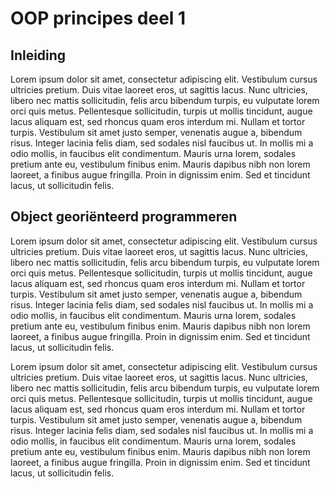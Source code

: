 # OOP principes deel 1

## Inleiding

Lorem ipsum dolor sit amet, consectetur adipiscing elit. Vestibulum cursus ultricies pretium. Duis vitae laoreet eros, ut sagittis lacus. Nunc ultricies, libero nec mattis sollicitudin, felis arcu bibendum turpis, eu vulputate lorem orci quis metus. Pellentesque sollicitudin, turpis ut mollis tincidunt, augue lacus aliquam est, sed rhoncus quam eros interdum mi. Nullam et tortor turpis. Vestibulum sit amet justo semper, venenatis augue a, bibendum risus. Integer lacinia felis diam, sed sodales nisl faucibus ut. In mollis mi a odio mollis, in faucibus elit condimentum. Mauris urna lorem, sodales pretium ante eu, vestibulum finibus enim. Mauris dapibus nibh non lorem laoreet, a finibus augue fringilla. Proin in dignissim enim. Sed et tincidunt lacus, ut sollicitudin felis.

## Object georiënteerd programmeren

Lorem ipsum dolor sit amet, consectetur adipiscing elit. Vestibulum cursus ultricies pretium. Duis vitae laoreet eros, ut sagittis lacus. Nunc ultricies, libero nec mattis sollicitudin, felis arcu bibendum turpis, eu vulputate lorem orci quis metus. Pellentesque sollicitudin, turpis ut mollis tincidunt, augue lacus aliquam est, sed rhoncus quam eros interdum mi. Nullam et tortor turpis. Vestibulum sit amet justo semper, venenatis augue a, bibendum risus. Integer lacinia felis diam, sed sodales nisl faucibus ut. In mollis mi a odio mollis, in faucibus elit condimentum. Mauris urna lorem, sodales pretium ante eu, vestibulum finibus enim. Mauris dapibus nibh non lorem laoreet, a finibus augue fringilla. Proin in dignissim enim. Sed et tincidunt lacus, ut sollicitudin felis.

Lorem ipsum dolor sit amet, consectetur adipiscing elit. Vestibulum cursus ultricies pretium. Duis vitae laoreet eros, ut sagittis lacus. Nunc ultricies, libero nec mattis sollicitudin, felis arcu bibendum turpis, eu vulputate lorem orci quis metus. Pellentesque sollicitudin, turpis ut mollis tincidunt, augue lacus aliquam est, sed rhoncus quam eros interdum mi. Nullam et tortor turpis. Vestibulum sit amet justo semper, venenatis augue a, bibendum risus. Integer lacinia felis diam, sed sodales nisl faucibus ut. In mollis mi a odio mollis, in faucibus elit condimentum. Mauris urna lorem, sodales pretium ante eu, vestibulum finibus enim. Mauris dapibus nibh non lorem laoreet, a finibus augue fringilla. Proin in dignissim enim. Sed et tincidunt lacus, ut sollicitudin felis.


